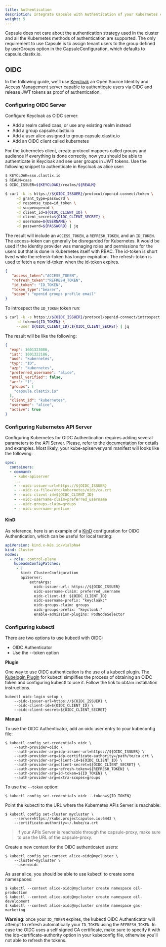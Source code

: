 ```yaml
---
title: Authentication
description: Integrate Capsule with Authentication of your Kubernetes cluster
weight: 5
---
```


Capsule does not care about the authentication strategy used in the cluster and all the Kubernetes methods of authentication are supported. The only requirement to use Capsule is to assign tenant users to the group defined by userGroups option in the CapsuleConfiguration, which defaults to capsule.clastix.io.

## OIDC

In the following guide, we'll use [Keycloak](https://www.keycloak.org/) an Open Source Identity and Access Management server capable to authenticate users via OIDC and release JWT tokens as proof of authentication.

### Configuring OIDC Server

Configure Keycloak as OIDC server:

  * Add a realm called caas, or use any existing realm instead
  * Add a group capsule.clastix.io
  * Add a user alice assigned to group capsule.clastix.io
  * Add an OIDC client called kubernetes

For the kubernetes client, create protocol mappers called groups and audience
If everything is done correctly, now you should be able to authenticate in Keycloak and see user groups in JWT tokens. Use the following snippet to authenticate in Keycloak as alice user:

```bash
$ KEYCLOAK=sso.clastix.io
$ REALM=caas
$ OIDC_ISSUER=${KEYCLOAK}/realms/${REALM}

$ curl -k -s https://${OIDC_ISSUER}/protocol/openid-connect/token \
     -d grant_type=password \
     -d response_type=id_token \
     -d scope=openid \
     -d client_id=${OIDC_CLIENT_ID} \
     -d client_secret=${OIDC_CLIENT_SECRET} \
     -d username=${USERNAME} \
     -d password=${PASSWORD} | jq
```

The result will include an `ACCESS_TOKEN`, a `REFRESH_TOKEN`, and an `ID_TOKEN`. The access-token can generally be disregarded for Kubernetes. It would be used if the identity provider was managing roles and permissions for the users but that is done in Kubernetes itself with RBAC. The id-token is short lived while the refresh-token has longer expiration. The refresh-token is used to fetch a new id-token when the id-token expires.

```json
{  
   "access_token":"ACCESS_TOKEN",
   "refresh_token":"REFRESH_TOKEN",
   "id_token": "ID_TOKEN",
   "token_type":"bearer",
   "scope": "openid groups profile email"
}
```

To introspect the `ID_TOKEN` token run:

```bash
$ curl -k -s https://${OIDC_ISSUER}/protocol/openid-connect/introspect \
     -d token=${ID_TOKEN} \
     --user ${OIDC_CLIENT_ID}:${OIDC_CLIENT_SECRET} | jq
```

The result will be like the following:

```json
{
  "exp": 1601323086,
  "iat": 1601322186,
  "aud": "kubernetes",
  "typ": "ID",
  "azp": "kubernetes",
  "preferred_username": "alice",
  "email_verified": false,
  "acr": "1",
  "groups": [
    "capsule.clastix.io"
  ],
  "client_id": "kubernetes",
  "username": "alice",
  "active": true
}
```

### Configuring Kubernetes API Server

Configuring Kubernetes for OIDC Authentication requires adding several parameters to the API Server. Please, refer to the [documentation](https://kubernetes.io/docs/reference/access-authn-authz/authentication/#openid-connect-tokens) for details and examples. Most likely, your kube-apiserver.yaml manifest will looks like the following:

```yaml
spec:
  containers:
  - command:
    - kube-apiserver
    ...
    - --oidc-issuer-url=https://${OIDC_ISSUER}
    - --oidc-ca-file=/etc/kubernetes/oidc/ca.crt
    - --oidc-client-id=${OIDC_CLIENT_ID}
    - --oidc-username-claim=preferred_username
    - --oidc-groups-claim=groups
    - --oidc-username-prefix=-
```

#### KinD

As reference, here is an example of a [KinD](https://github.com/kubernetes-sigs/kind) configuration for OIDC Authentication, which can be useful for local testing:

```yaml
apiVersion: kind.x-k8s.io/v1alpha4
kind: Cluster
nodes:
  - role: control-plane
    kubeadmConfigPatches:
     - |
       kind: ClusterConfiguration
       apiServer:
           extraArgs:
             oidc-issuer-url: https://${OIDC_ISSUER}
             oidc-username-claim: preferred_username
             oidc-client-id: ${OIDC_CLIENT_ID}
             oidc-username-prefix: "keycloak:"
             oidc-groups-claim: groups
             oidc-groups-prefix: "keycloak:"
             enable-admission-plugins: PodNodeSelector
```

### Configuring kubectl

There are two options to use kubectl with OIDC:

 * OIDC Authenticator
 * Use the --token option

**Plugin**

One way to use OIDC authentication is the use of a kubectl plugin. The [Kubelogin Plugin](https://github.com/int128/kubelogin) for kubectl simplifies the process of obtaining an OIDC token and configuring kubectl to use it. Follow the link to obtain installation instructions. 

```shell
kubectl oidc-login setup \
	--oidc-issuer-url=https://${OIDC_ISSUER} \
	--oidc-client-id=${OIDC_CLIENT_ID} \
	--oidc-client-secret=${OIDC_CLIENT_SECRET}
```

**Manual**

To use the OIDC Authenticator, add an oidc user entry to your kubeconfig file:

```shell
$ kubectl config set-credentials oidc \
    --auth-provider=oidc \
    --auth-provider-arg=idp-issuer-url=https://${OIDC_ISSUER} \
    --auth-provider-arg=idp-certificate-authority=/path/to/ca.crt \
    --auth-provider-arg=client-id=${OIDC_CLIENT_ID} \
    --auth-provider-arg=client-secret=${OIDC_CLIENT_SECRET} \
    --auth-provider-arg=refresh-token=${REFRESH_TOKEN} \
    --auth-provider-arg=id-token=${ID_TOKEN} \
    --auth-provider-arg=extra-scopes=groups
```

To use the `--token` option:

```shell
$ kubectl config set-credentials oidc --token=${ID_TOKEN}
```

Point the kubectl to the URL where the Kubernetes APIs Server is reachable:

```shell
$ kubectl config set-cluster mycluster \
    --server=https://kube.projectcapulse.io:6443 \
    --certificate-authority=~/.kube/ca.crt
```

> If your APIs Server is reachable through the capsule-proxy, make sure to use the URL of the capsule-proxy.

Create a new context for the OIDC authenticated users:

```shell
$ kubectl config set-context alice-oidc@mycluster \
    --cluster=mycluster \
    --user=oidc
```

As user alice, you should be able to use kubectl to create some namespaces:

```shell
$ kubectl --context alice-oidc@mycluster create namespace oil-production
$ kubectl --context alice-oidc@mycluster create namespace oil-development
$ kubectl --context alice-oidc@mycluster create namespace gas-marketing
```

**Warning**: once your `ID_TOKEN` expires, the kubectl OIDC Authenticator will attempt to refresh automatically your `ID_TOKEN` using the `REFRESH_TOKEN`. In case the OIDC uses a self signed CA certificate, make sure to specify it with the idp-certificate-authority option in your kubeconfig file, otherwise you'll not able to refresh the tokens.
